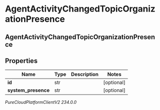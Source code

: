 # AgentActivityChangedTopicOrganizationPresence

## AgentActivityChangedTopicOrganizationPresence

## Properties

|Name | Type | Description | Notes|
|------------ | ------------- | ------------- | -------------|
| **id** | str |  | [optional] |
| **system_presence** | str |  | [optional] |



_PureCloudPlatformClientV2 234.0.0_
